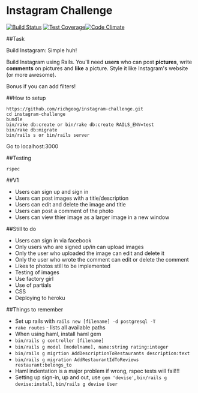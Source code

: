 Instagram Challenge
===================
[![Build Status](https://travis-ci.org/richgeog/instagram-challenge.svg)](https://travis-ci.org/richgeog/instagram-challenge) [![Test Coverage](https://codeclimate.com/github/richgeog/instagram-challenge/badges/coverage.svg)](https://codeclimate.com/github/richgeog/instagram-challenge/coverage)[![Code Climate](https://codeclimate.com/github/richgeog/instagram-challenge/badges/gpa.svg)](https://codeclimate.com/github/richgeog/instagram-challenge)

##Task

Build Instagram: Simple huh!

Build Instagram using Rails. You'll need **users** who can post **pictures**, write **comments** on pictures and **like** a picture. Style it like Instagram's website (or more awesome).

Bonus if you can add filters!

##How to setup

````
https://github.com/richgeog/instagram-challenge.git
cd instagram-challenge
bundle
bin/rake db:create or bin/rake db:create RAILS_ENV=test
bin/rake db:migrate
bin/rails s or bin/rails server
````

Go to localhost:3000

##Testing

````
rspec
````

##V1

* Users can sign up and sign in
* Users can post images with a title/description
* Users can edit and delete the image and title
* Users can post a comment of the photo
* Users can view thier image as a larger image in a new window

##Still to do

* Users can sign in via facebook
* Only users who are signed up/in can upload images
* Only the user who uploaded the image can edit and delete it
* Only the user who wrote the comment can edit or delete the comment
* Likes to photos still to be implemented
* Testing of images
* Use factory girl
* Use of partials
* CSS
* Deploying to heroku

##Things to remember

* Set up rails with `rails new [filename] -d postgresql -T`
* `rake routes` - lists all available paths
* When using haml, install haml gem
* `bin/rails g controller [filename]`
* `bin/rails g model [modelname], name:string rating:integer`
* `bin/rails g migrtion AddDescriptionToRestaurants description:text`
* `bin/rails g migration AddRestaurantIdToReviews restaurant:belongs_to`
* Haml indentation is a major problem if wrong, rspec tests will fail!!!
* Setting up sign-in, up and out, use `gem 'devise'`, `bin/rails g devise:install`, `bin/rails g devise User`


